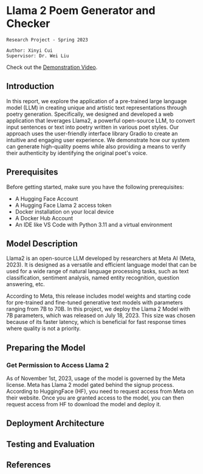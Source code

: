 # Llama 2 Poem Generator and Checker

```
Research Project - Spring 2023

Author: Xinyi Cui 
Supervisor: Dr. Wei Liu
```
Check out the [Demonstration Video](https://drive.google.com/file/d/1YG93mXhW-0ym38fKk-ciLL1MndS5Xh3f/view?usp=sharing).


## Introduction

In this report, we explore the application of a pre-trained large language model (LLM) in creating unique and artistic text representations through poetry generation. Specifically, we designed and developed a web application that leverages Llama2, a powerful open-source LLM, to convert input sentences or text into poetry written in various poet styles. Our approach uses the user-friendly interface library Gradio to create an intuitive and engaging user experience. We demonstrate how our system can generate high-quality poems while also providing a means to verify their authenticity by identifying the original poet's voice.

## Prerequisites

Before getting started, make sure you have the following prerequisites:

- A Hugging Face Account
- A Hugging Face Llama 2 access token
- Docker installation on your local device
- A Docker Hub Account
- An IDE like VS Code with Python 3.11 and a virtual environment

## Model Description

Llama2 is an open-source LLM developed by researchers at Meta AI (Meta, 2023). It is designed as a versatile and efficient language model that can be used for a wide range of natural language processing tasks, such as text classification, sentiment analysis, named entity recognition, question answering, etc.

According to Meta, this release includes model weights and starting code for pre-trained and fine-tuned generative text models with parameters ranging from 7B to 70B. In this project, we deploy the Llama 2 Model with 7B parameters, which was released on July 18, 2023. This size was chosen because of its faster latency, which is beneficial for fast response times where quality is not a priority.

## Preparing the Model

### Get Permission to Access Llama 2

As of November 1st, 2023, usage of the model is governed by the Meta license. Meta has Llama 2 model gated behind the signup process. According to HuggingFace (HF), you need to request access from Meta on their website. Once you are granted access to the model, you can then request access from HF to download the model and deploy it.

## Deployment Architecture


## Testing and Evaluation



## References

